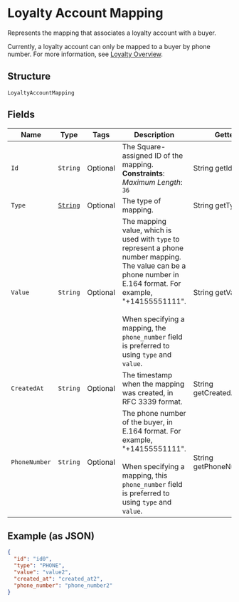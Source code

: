 
# Loyalty Account Mapping

Represents the mapping that associates a loyalty account with a buyer.

Currently, a loyalty account can only be mapped to a buyer by phone number. For more information, see
[Loyalty Overview](https://developer.squareup.com/docs/loyalty/overview).

## Structure

`LoyaltyAccountMapping`

## Fields

| Name | Type | Tags | Description | Getter |
|  --- | --- | --- | --- | --- |
| `Id` | `String` | Optional | The Square-assigned ID of the mapping.<br>**Constraints**: *Maximum Length*: `36` | String getId() |
| `Type` | [`String`](/doc/models/loyalty-account-mapping-type.md) | Optional | The type of mapping. | String getType() |
| `Value` | `String` | Optional | The mapping value, which is used with `type` to represent a phone number mapping. The value can be a phone number in E.164 format. For example, "+14155551111".<br><br>When specifying a mapping, the `phone_number` field is preferred to using `type` and `value`. | String getValue() |
| `CreatedAt` | `String` | Optional | The timestamp when the mapping was created, in RFC 3339 format. | String getCreatedAt() |
| `PhoneNumber` | `String` | Optional | The phone number of the buyer, in E.164 format. For example, "+14155551111".<br><br>When specifying a mapping, this `phone_number` field is preferred to using `type` and `value`. | String getPhoneNumber() |

## Example (as JSON)

```json
{
  "id": "id0",
  "type": "PHONE",
  "value": "value2",
  "created_at": "created_at2",
  "phone_number": "phone_number2"
}
```

